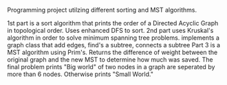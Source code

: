 Programming project utilzing different sorting and MST algorithms.

1st part is a sort algorithm that prints the order of a Directed Acyclic Graph in topological order. Uses enhanced DFS to sort.
2nd part uses Kruskal's algorithm in order to solve minimum spanning tree problems.
  implements a graph class that add edges, find's a subtree, connects a subtree
Part 3 is a MST algorithm using Prim's. Returns the difference of weight between the original graph and the new MST to determine how much was saved.
The final problem prints "Big world" of two nodes in a graph are seperated by more than 6 nodes. Otherwise prints "Small World."
